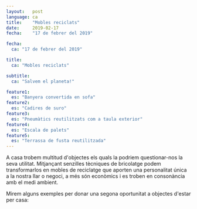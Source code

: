 ```yaml
---
layout:   post
language: ca
title:    "Mobles reciclats"
date:     2019-02-17
fecha:    "17 de febrer del 2019"

fecha:
  ca: "17 de febrer del 2019"

title:
  ca: "Mobles reciclats"

subtitle:
  ca: "Salvem el planeta!"

feature1:
  es: "Banyera convertida en sofa"
feature2:
  es: "Cadires de suro"
feature3:
  es: "Pneumàtics reutilitzats com a taula exterior"
feature4:
  es: "Escala de palets"
feature5:
  es: "Terrassa de fusta reutilitzada"
---
```

A casa trobem multitud d'objectes els quals la podriem questionar-nos la seva utilitat. Mitjançant senzilles tècniques de bricolatge podem transformarlos en mobles de reciclatge que aporten una personalitat única a la nostra llar o negoci, a més són econòmics i es troben en consonància amb el medi ambient.

Mirem alguns exemples per donar una segona oportunitat a objectes d'estar per casa:
